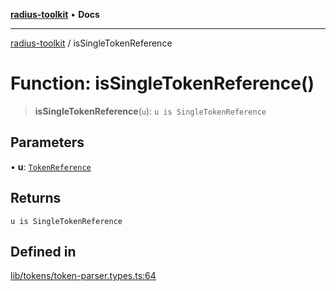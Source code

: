 [**radius-toolkit**](../README.md) • **Docs**

***

[radius-toolkit](../globals.md) / isSingleTokenReference

# Function: isSingleTokenReference()

> **isSingleTokenReference**(`u`): `u is SingleTokenReference`

## Parameters

• **u**: [`TokenReference`](../type-aliases/TokenReference.md)

## Returns

`u is SingleTokenReference`

## Defined in

[lib/tokens/token-parser.types.ts:64](https://github.com/rangle/radius-token-tango/blob/5b6e6f5adbda55f8c41a4c8308d1d8885a9b9a2f/packages/radius-toolkit/src/lib/tokens/token-parser.types.ts#L64)
